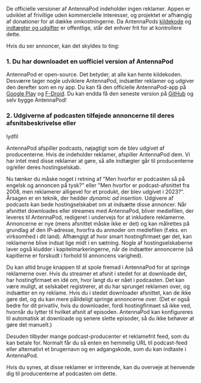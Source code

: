 De officielle versioner af AntennaPod indeholder ingen reklamer. Appen er
udviklet af frivillige uden kommercielle interesser, og projektet er afhængig af
donationer for at dække omkostningerne. Da AntennaPods
[kildekode](https://github.com/AntennaPod/AntennaPod) og [indtægter og
udgifter](https://opencollective.com/antennapod#category-BUDGET) er offentlige,
står det enhver frit for at kontrollere dette.

Hvis du ser annoncer, kan det skyldes to ting:

### 1. Du har downloadet en uofficiel version af AntennaPod

AntennaPod er open-source. Det betyder, at alle kan hente kildekoden. Desværre
tager nogle udviklere AntennaPod, indsætter reklamer og udgiver den derefter som
en ny app. Du kan få den officielle AntennaPod-app på [Google
Play](https://play.google.com/store/apps/details?id=de.danoeh.antennapod) og
[F-Droid](https://f-droid.org/packages/de.danoeh.antennapod/). Du kan endda få
den seneste version på [GitHub](https://github.com/AntennaPod/AntennaPod/) og
selv bygge AntennaPod!

### 2. Udgiverne af podcasten tilføjede annoncerne til deres afsnitsbeskrivelse eller
lydfil

AntennaPod afspiller podcasts, nøjagtigt som de blev udgivet af producenterne.
Hvis de indeholder reklamer, afspiller AntennaPod dem. Vi har intet med disse
reklamer at gøre, så alle indtægter går til producenterne og/eller deres
hostingselskab.

Nu tænker du måske noget i retning af "Men hvorfor er podcasten så på engelsk og
annoncen på tysk?" eller "Men hvorfor er podcast-afsnittet fra 2008, men
reklamerer alligevel for et produkt, der blev udgivet i 2023?". Årsagen er en
teknik, der hedder *dynamic ad insertion*. Udgivere af podcasts kan bede
hostingselskabet om at indsætte disse annoncer. Når afsnittet downloades eller
streames med AntennaPod, bliver mediefilen, der leveres til AntennaPod,
redigeret i undervejs for at inkludere reklamerne. Annoncerne er nye (mens
afsnittet måske ikke er det) og kan målrettes på grundlag af den IP-adresse,
hvorfra du anmoder om mediefilen (f.eks. en virksomhed i dit land). Afhængigt af
hvor smart hostingfirmaet gør det, kan reklamerne blive indsat lige midt i en
sætning. Nogle af hostingselskaberne laver også kludder i kapitelmarkeringerne,
når de indsætter annoncerne (så kapitlerne er forskudt i forhold til annoncens
varighed).

Du kan altid bruge knappen til at spole fremad i AntennaPod for at springe
reklamerne over. Hvis du streamer et afsnit i stedet for at downloade det, har
hostingfirmaet en idé om, hvor langt du er nået i podcasten. Det kan være
muligt, at selskabet registrerer, at du har sprunget reklamen over, og indsætter
en ny reklame. Hvis du i stedet downloader afsnittet, kan de ikke gøre det, og
du kan mere pålideligt springe annoncerne over. (Det er også bedre for dit
privatliv, hvis du downloader, fordi hostingfirmaet så ikke ved, hvornår du
lytter til hvilket afsnit af episoden. AntennaPod kan konfigureres til
automatisk at downloade og senere slette episoder, så du ikke behøver at gøre
det manuelt.)

Desuden tilbyder mange podcast-producenter et reklamefrit feed, som du kan betale
for. Normalt får du så enten en hemmelig URL til podcast-feed eller alternativt
et brugernavn og en adgangskode, som du kan indtaste i AntennaPod.

Hvis du synes, at disse reklamer er irriterende, kan du overveje at henvende dig
til producenterne af podcasten om dette.
